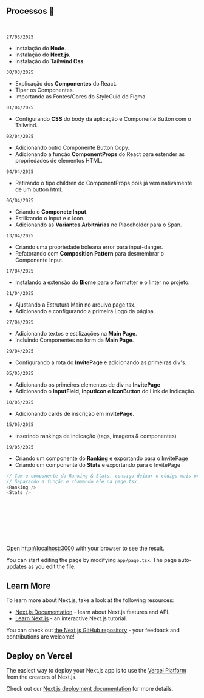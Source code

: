<!-- This is a [Next.js](https://nextjs.org) project bootstrapped with [`create-next-app`](https://nextjs.org/docs/app/api-reference/cli/create-next-app). -->


## Processos 📌
<br/>

```27/03/2025```
- Instalação do **Node**.
- Instalação do **Next.js**.
- Instalação do **Tailwind Css**.

```30/03/2025```
- Explicação dos **Componentes** do React.
- Tipar os Componentes.
- Importando as Fontes/Cores do StyleGuid do Figma.

```01/04/2025```
- Configurando **CSS** do body da aplicação e Componente Button com o Tailwind.

```02/04/2025```
- Adicionando outro Componente Button Copy.
- Adicionando a função **ComponentProps** do React para estender as propriedades de elementos HTML.

```04/04/2025```
- Retirando o tipo children do ComponentProps pois já vem nativamente de um button html.

```06/04/2025```
- Criando o **Componete Input**.
- Estilizando o Input e o Icon.
- Adicionando as **Variantes Arbitrárias** no Placeholder para o Span.

```13/04/2025```
- Criando uma propriedade boleana error para input-danger.
- Refatorando com **Composition Pattern** para desmembrar o Componente Input.

```17/04/2025```
- Instalando a extensão do **Biome** para o formatter e o linter no projeto.

```21/04/2025```
- Ajustando a Estrutura Main no arquivo page.tsx.
- Adicionando e configurando a primeira Logo da página.

```27/04/2025```
- Adicionando textos e estilizações na **Main Page**.
- Incluindo Componentes no form da **Main Page**.

```29/04/2025```
- Configurando a rota do **InvitePage** e adicionando as primeiras div's. 

```05/05/2025```
- Adicionando os primeiros elementos de div na **InvitePage**
- Adicionando o **InputField, InputIcon e IconButton** do Link de Indicação.

```10/05/2025```
- Adicionando cards de inscrição em **invitePage**.

```15/05/2025```
- Inserindo rankings de indicação (tags, imagens & componentes)

```19/05/2025```
- Criando um componente do **Ranking** e exportando para o InvitePage
- Criando um componente do **Stats** e exportando para o InvitePage
~~~javascript
// Com o componente do Ranking & Stats, consigo deixar o código mais organizado. 
// Separando a função e chamando ele na page.tsx.
<Ranking />
<Stats />
~~~




<br/>
<br/>
<br/>
<br/>
<br/>
<br/>

<!-- ---


## Getting Started

First, run the development server:

```bash
npm run dev
# or
yarn dev
# or
pnpm dev 
# or
bun dev
``` -->

Open [http://localhost:3000](http://localhost:3000) with your browser to see the result.

You can start editing the page by modifying `app/page.tsx`. The page auto-updates as you edit the file.

## Learn More

To learn more about Next.js, take a look at the following resources:

- [Next.js Documentation](https://nextjs.org/docs) - learn about Next.js features and API.
- [Learn Next.js](https://nextjs.org/learn) - an interactive Next.js tutorial.

You can check out [the Next.js GitHub repository](https://github.com/vercel/next.js) - your feedback and contributions are welcome!

## Deploy on Vercel

The easiest way to deploy your Next.js app is to use the [Vercel Platform](https://vercel.com/new?utm_medium=default-template&filter=next.js&utm_source=create-next-app&utm_campaign=create-next-app-readme) from the creators of Next.js.

Check out our [Next.js deployment documentation](https://nextjs.org/docs/app/building-your-application/deploying) for more details.

